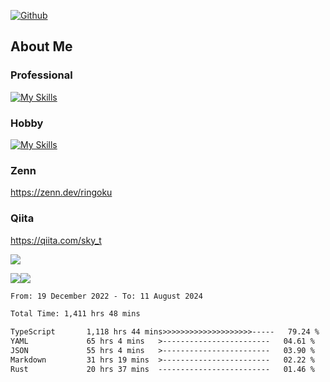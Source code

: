 [![Github](https://img.shields.io/github/followers/skyt-a?label=Follow&style=social)](https://github.com/skyt-a)

## About Me
### Professional
[![My Skills](https://skillicons.dev/icons?i=react,ts,js,nodejs,java,graphql,firebase,githubactions&theme=light)](https://skillicons.dev)
### Hobby
[![My Skills](https://skillicons.dev/icons?i=unity,rust,py&theme=light)](https://skillicons.dev)

### Zenn
https://zenn.dev/ringoku
### Qiita
https://qiita.com/sky_t


![](https://github-profile-summary-cards.vercel.app/api/cards/profile-details?username=skyt-a&theme=default)

![](https://github-profile-summary-cards.vercel.app/api/cards/repos-per-language?username=skyt-a&theme=default)![](https://github-profile-summary-cards.vercel.app/api/cards/stats?username=RinGoku&theme=default)

<!--START_SECTION:waka-->

```txt
From: 19 December 2022 - To: 11 August 2024

Total Time: 1,411 hrs 48 mins

TypeScript       1,118 hrs 44 mins>>>>>>>>>>>>>>>>>>>>-----   79.24 %
YAML             65 hrs 4 mins   >------------------------   04.61 %
JSON             55 hrs 4 mins   >------------------------   03.90 %
Markdown         31 hrs 19 mins  >------------------------   02.22 %
Rust             20 hrs 37 mins  -------------------------   01.46 %
```

<!--END_SECTION:waka-->
